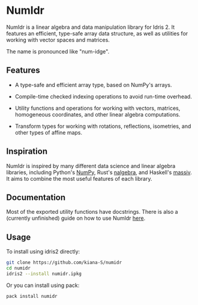 # NumIdr

NumIdr is a linear algebra and data manipulation library for Idris 2. It features
an efficient, type-safe array data structure, as well as utilities for working with
vector spaces and matrices.

The name is pronounced like "num-idge".

## Features

- A type-safe and efficient array type, based on NumPy's arrays.

- Compile-time checked indexing operations to avoid run-time overhead.

- Utility functions and operations for working with vectors, matrices,
  homogeneous coordinates, and other linear algebra computations.

- Transform types for working with rotations, reflections, isometries, and other
  types of affine maps.

## Inspiration

NumIdr is inspired by many different data science and linear algebra libraries,
including Python's [NumPy](https://numpy.org/), Rust's [nalgebra](https://www.nalgebra.org/),
and Haskell's [massiv](https://hackage.haskell.org/package/massiv). It aims to
combine the most useful features of each library.

## Documentation

Most of the exported utility functions have docstrings. There is also
a (currently unfinished) guide on how to use NumIdr [here](docs/Intro.md).

## Usage

To install using idris2 directly:

``` sh
git clone https://github.com/kiana-S/numidr
cd numidr
idris2 --install numidr.ipkg

```

Or you can install using pack:

``` sh
pack install numidr
```
